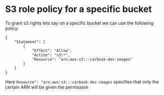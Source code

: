 # S3 role policy for a specific bucket

To grant s3 rights lets say on a specific bucket we can use the following policy: 

```
{
    "Statement": [
        {
            "Effect": "Allow",
            "Action": "s3:*",
            "Resource": "arn:aws:s3:::carbook-dev-images"
        }
    ]
}
```

Here `Resource": "arn:aws:s3:::carbook-dev-images` specifies that only the certain ARN will be given the permission